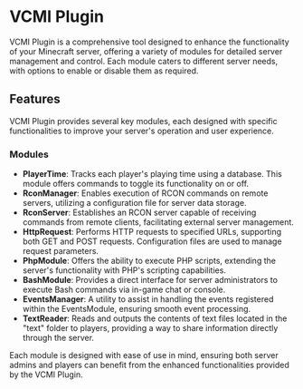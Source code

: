 
# VCMI Plugin

VCMI Plugin is a comprehensive tool designed to enhance the functionality of your Minecraft server, offering a variety of modules for detailed server management and control. Each module caters to different server needs, with options to enable or disable them as required.

## Features

VCMI Plugin provides several key modules, each designed with specific functionalities to improve your server's operation and user experience.

### Modules

- **PlayerTime**: Tracks each player's playing time using a database. This module offers commands to toggle its functionality on or off.
- **RconManager**: Enables execution of RCON commands on remote servers, utilizing a configuration file for server data storage.
- **RconServer**: Establishes an RCON server capable of receiving commands from remote clients, facilitating external server management.
- **HttpRequest**: Performs HTTP requests to specified URLs, supporting both GET and POST requests. Configuration files are used to manage request parameters.
- **PhpModule**: Offers the ability to execute PHP scripts, extending the server's functionality with PHP's scripting capabilities.
- **BashModule**: Provides a direct interface for server administrators to execute Bash commands via in-game chat or console.
- **EventsManager**: A utility to assist in handling the events registered within the EventsModule, ensuring smooth event processing.
- **TextReader**: Reads and outputs the contents of text files located in the "text" folder to players, providing a way to share information directly through the server.

Each module is designed with ease of use in mind, ensuring both server admins and players can benefit from the enhanced functionalities provided by the VCMI Plugin.
